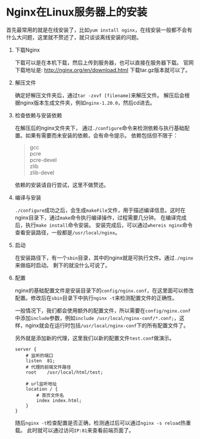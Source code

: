 # Nginx在Linux服务器上的安装

首先最常用的就是在线安装了，比如`yum install nginx`，在线安装一般都不会有什么大问题，这里就不赘述了，就只谈谈离线安装的问题。

1. 下载Nginx

    下载可以是在本机下载，然后上传到服务器，也可以直接在服务器下载。
    官网下载地址是:
    <http://nginx.org/en/download.html>
    下载tar.gz版本就可以了。

2. 解压文件

    确定好解压文件夹后，通过`tar -zxvf [filename]`来解压文件。
    解压后会根据nginx版本生成文件夹，例如`nginx-1.20.0`，然后cd进去。

3. 检查依赖与安装依赖

    在解压后的nginx文件夹下， 通过`./configure`命令来检测依赖与执行基础配置。如果有需要而未安装的依赖，会有命令提示。
    依赖包括但不限于：

    > gcc  
    pcre  
    pcre-devel  
    zlib  
    zlib-devel

    依赖的安装请自行尝试，这里不做赘述。

4. 编译与安装

    `./configure`成功之后，会生成`makeFile`文件，用于描述编译信息。这时在nginx目录下，通过`make`命令执行编译操作，过程需要几分钟。
    在编译完成后，执行`make install`命令安装。
    安装完成后，可以通过`whereis nginx`命令查看安装路径，一般都是`/usr/local/nginx`。

5. 启动

    在安装路径下，有一个`sbin`目录，其中的nginx就是可执行文件。通过`./nginx`来做临时启动。
    剩下的就没什么可说了。

6. 配置

    nginx的基础配置文件是安装目录下的`config/nginx.conf`，在这里面可以修改配置。修改后在`sbin`目录下中执行`nginx -t`来检测配置文件的正确性。

    一般情况下，我们都会使用额外的配置文件，所以需要在`config/nginx.conf`中添加`include`参数，例如`include /usr/local/nginx-conf/*.conf;`，这样，nginx就会在运行时包括`/usr/local/nginx-conf`下的所有配置文件了。

    另外就是添加新的代理，这里我们以新的配置文件`test.conf`做演示。

    ```nginx
    server {
        # 监听的端口
        listen  81;
        # 代理的前端文件路径
        root    /usr/local/html/test;
        
        # url监听地址
        location / {
            # 首页文件名
            index index.html;
        }
    }
    ```

    随后`nginx -t`检查配置是否正确，检测通过后可以通过`nginx -s reload`热重载。
    此时就可以通过访问`IP:81`来查看前端页面了。
